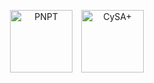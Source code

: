 <p align="center">
  <img src="https://github.com/user-attachments/assets/5908520f-b4d5-4d34-8c22-9305f64e6bb2" alt="PNPT" width="100" style="margin-right: 10px;"/>
  <img src="https://github.com/user-attachments/assets/ec526314-b801-4687-a6e0-e7c3b35ba7b0" alt="CySA+" width="100" style="margin-right: 10px;"/>
</p>
